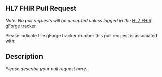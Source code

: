 ## HL7 FHIR Pull Request

_Note: No pull requests will be accepted unless logged in the_ [HL7 FHIR gForge tracker](https://gforge.hl7.org/gf/project/fhir/tracker/?action=TrackerItemBrowse&tracker_id=677).

Please indicate the gForge tracker number this pull request is associated with: `   `

## Description

_Please describe your pull request here._
